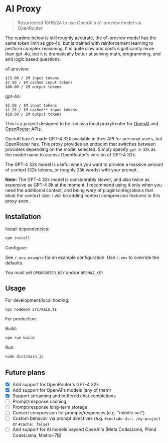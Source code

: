 # AI Proxy

> Resurrected 10/16/24 to use OpenAI's o1-preview model via OpenRouter.

The readme below is still roughly accurate, the o1-preview model has the same token limit as gpt-4o, but is trained with reinforcement learning to perform complex reasoning. It is quite slow and costs significantly more than gpt-4o, but it is dramatically better at solving math, programming, and and logic based questions.

o1-preview:
```
$15.00 / 1M input tokens
$7.50 / 1M cached input tokens
$60.00 / 1M output tokens
```
gpt-4o:
```
$2.50 / 1M input tokens
$1.25 / 1M cached** input tokens
$10.00 / 1M output tokens
```

This is a project designed to be run as a local proxy/router for [OpenAI](https://openai.com/) and [OpenRouter](https://openrouter.ai/) APIs.

OpenAI hasn't made GPT-4 32k available in their API for personal users, but OpenRouter has. This proxy provides an endpoint that switches between providers depending on the model selected. Simply specify `gpt-4-32k` as the model name to access OpenRouter's version of GPT-4 32k.

The GPT-4 32k model is useful when you want to provide a massive amount of context (32k tokens, or roughly 25k words) with your prompt.

**Note:** The GPT-4 32k model is considerably slower, and also twice as expensive as GPT-4 8k at the moment. I recommend using it only when you need the additional context, and being wary of plugins/integrations that bloat the context size. I will be adding context compression features to this proxy soon.

## Installation

Install dependencies:

```sh
npm install
```

Configure:

See `/.env.example` for an example configuration. Use `/.env` to override the defaults.

You must set `OPENROUTER_KEY` and/or `OPENAI_KEY`.

## Usage

For development/local hosting:

```
npx nodemon src/main.ts
```

For production:

Build:

```sh
npm run build
```

Run:

```sh
node dist/main.js
```

## Future plans

- [x] Add support for OpenRouter's GPT-4 32k
- [x] Add support for OpenAI's models (any of them)
- [x] Support streaming and buffered chat completions
- [ ] Prompt/response caching
- [ ] Prompt/response long-term storage
- [ ] Context compression for prompts/responses (e.g. "middle out")
- [ ] Custom behavior via prompt directives (e.g. `#include-dir: /my-project` or `#cache: false`)
- [ ] Add support for AI models beyond OpenAI's (Meta CodeLlama, Phind CodeLlama, Mistral-7B)
